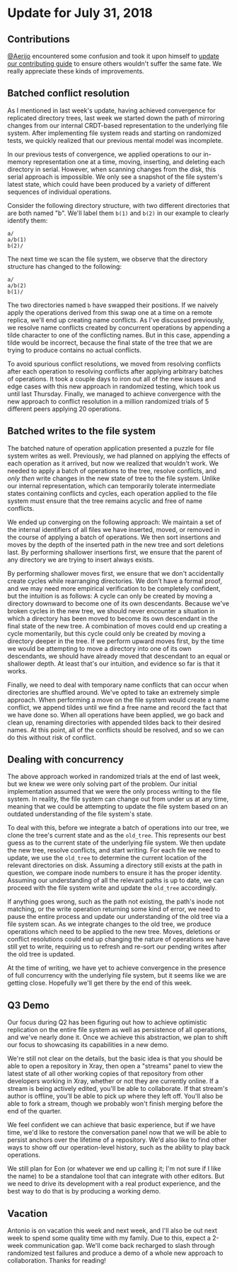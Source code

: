 # Update for July 31, 2018

## Contributions

[@Aerijo](https://github.com/Aerijo) encountered some confusion and took it upon himself to [update our contributing guide](https://github.com/atom/xray/pull/118) to ensure others wouldn't suffer the same fate. We really appreciate these kinds of improvements.

## Batched conflict resolution

As I mentioned in last week's update, having achieved convergence for replicated directory trees, last week we started down the path of mirroring changes from our internal CRDT-based representation to the underlying file system. After implementing file system reads and starting on randomized tests, we quickly realized that our previous mental model was incomplete.

In our previous tests of convergence, we applied operations to our in-memory representation one at a time, moving, inserting, and deleting each directory in serial. However, when scanning changes from the disk, this serial approach is impossible. We only see a snapshot of the file system's latest state, which could have been produced by a variety of different sequences of individual operations.

Consider the following directory structure, with two different directories that are both named "b". We'll label them `b(1)` and `b(2)` in our example to clearly identify them:

```
a/
a/b(1)
b(2)/
```

The next time we scan the file system, we observe that the directory structure has changed to the following:

```
a/
a/b(2)
b(1)/
```

The two directories named `b` have swapped their positions. If we naively apply the operations derived from this swap one at a time on a remote replica, we'll end up creating name conflicts. As I've discussed previously, we resolve name conflicts created by concurrent operations by appending a tilde character to one of the conflicting names. But in this case, appending a tilde would be incorrect, because the final state of the tree that we are trying to produce contains no actual conflicts.

To avoid spurious conflict resolutions, we moved from resolving conflicts after each operation to resolving conflicts after applying arbitrary batches of operations. It took a couple days to iron out all of the new issues and edge cases with this new approach in randomized testing, which took us until last Thursday. Finally, we managed to achieve convergence with the new approach to conflict resolution in a million randomized trials of 5 different peers applying 20 operations.

## Batched writes to the file system

The batched nature of operation application presented a puzzle for file system writes as well. Previously, we had planned on applying the effects of each operation as it arrived, but now we realized that wouldn't work. We needed to apply a batch of operations to the tree, resolve conflicts, and *only then* write changes in the new state of tree to the file system. Unlike our internal representation, which can temporarily tolerate intermediate states containing conflicts and cycles, each operation applied to the file system must ensure that the tree remains acyclic and free of name conflicts.

We ended up converging on the following approach: We maintain a set of the internal identifiers of all files we have inserted, moved, or removed in the course of applying a batch of operations. We then sort insertions and moves by the depth of the inserted path in the new tree and sort deletions last. By performing shallower insertions first, we ensure that the parent of any directory we are trying to insert always exists.

By performing shallower moves first, we ensure that we don't accidentally create cycles while rearranging directories. We don't have a formal proof, and we may need more empirical verification to be completely confident, but the intuition is as follows: A cycle can only be created by moving a directory downward to become one of its own descendants. Because we've broken cycles in the new tree, we should never encounter a situation in which a directory has been moved to become its own descendant in the final state of the new tree. A combination of moves could end up creating a cycle momentarily, but this cycle could only be created by moving a directory deeper in the tree. If we perform upward moves first, by the time we would be attempting to move a directory into one of its own descendants, we should have already moved that descendant to an equal or shallower depth. At least that's our intuition, and evidence so far is that it works.

Finally, we need to deal with temporary name conflicts that can occur when directories are shuffled around. We've opted to take an extremely simple approach. When performing a move on the file system would create a name conflict, we append tildes until we find a free name and record the fact that we have done so. When all operations have been applied, we go back and clean up, renaming directories with appended tildes back to their desired names. At this point, all of the conflicts should be resolved, and so we can do this without risk of conflict.

## Dealing with concurrency

The above approach worked in randomized trials at the end of last week, but we knew we were only solving part of the problem. Our initial implementation assumed that we were the only process writing to the file system. In reality, the file system can change out from under us at any time, meaning that we could be attempting to update the file system based on an outdated understanding of the file system's state.

To deal with this, before we integrate a batch of operations into our tree, we clone the tree's current state and as the `old_tree`. This represents our best guess as to the current state of the underlying file system. We then update the new tree, resolve conflicts, and start writing. For each file we need to update, we use the `old_tree` to determine the current location of the relevant directories on disk. Assuming a directory still exists at the path in question, we compare inode numbers to ensure it has the proper identity. Assuming our understanding of all the relevant paths is up to date, we can proceed with the file system write and update the `old_tree` accordingly.

If anything goes wrong, such as the path not existing, the path's inode not matching, or the write operation returning some kind of error, we need to pause the entire process and update our understanding of the old tree via a file system scan. As we integrate changes to the old tree, we produce operations which need to be applied to the new tree. Moves, deletions or conflict resolutions could end up changing the nature of operations we have still yet to write, requiring us to refresh and re-sort our pending writes after the old tree is updated.

At the time of writing, we have yet to achieve convergence in the presence of full concurrency with the underlying file system, but it seems like we are getting close. Hopefully we'll get there by the end of this week.

## Q3 Demo

Our focus during Q2 has been figuring out how to achieve optimistic replication on the entire file system as well as persistence of all operations, and we've nearly done it. Once we achieve this abstraction, we plan to shift our focus to showcasing its capabilities in a new demo.

We're still not clear on the details, but the basic idea is that you should be able to open a repository in Xray, then open a "streams" panel to view the latest state of all other working copies of that repository from other developers working in Xray, whether or not they are currently online. If a stream is being actively edited, you'll be able to collaborate. If that stream's author is offline, you'll be able to pick up where they left off. You'll also be able to fork a stream, though we probably won't finish merging before the end of the quarter.

We feel confident we can achieve that basic experience, but if we have time, we'd like to restore the conversation panel now that we will be able to persist anchors over the lifetime of a repository. We'd also like to find other ways to show off our operation-level history, such as the ability to play back operations.

We still plan for Eon (or whatever we end up calling it; I'm not sure if I like the name) to be a standalone tool that can integrate with other editors. But we need to drive its development with a real product experience, and the best way to do that is by producing a working demo.

## Vacation

Antonio is on vacation this week and next week, and I'll also be out next week to spend some quality time with my family. Due to this, expect a 2-week communication gap. We'll come back recharged to slash through randomized test failures and produce a demo of a whole new approach to collaboration. Thanks for reading!
